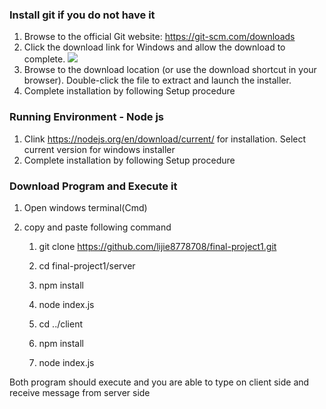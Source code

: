 ### Install git if you do not have it
1. Browse to the official Git website: https://git-scm.com/downloads
2. Click the download link for Windows and allow the download to complete.
![](https://phoenixnap.com/kb/wp-content/uploads/2019/12/download-git-for-windows.png)
3. Browse to the download location (or use the download shortcut in your browser). Double-click the file to extract and launch the installer.
4. Complete installation by following Setup procedure

### Running Environment - Node js
1. Clink https://nodejs.org/en/download/current/ for installation. Select current version for windows installer
2. Complete installation by following Setup procedure

### Download Program and Execute it
1. Open windows terminal(Cmd)
2. copy and paste following command 
   
   1. git clone https://github.com/lijie8778708/final-project1.git
   
   2. cd final-project1/server
   
   3. npm install
   
   4. node index.js
   
   5. cd ../client
   
   6. npm install
   
   7. node index.js

Both program should execute and you are able to type on client side and receive message from server side



